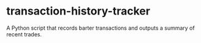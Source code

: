 # transaction-history-tracker
A Python script that records barter transactions and outputs a summary of recent trades.  
